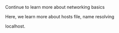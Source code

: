 Continue to learn more about networking basics

Here, we learn more about hosts file, name resolving

localhost.
